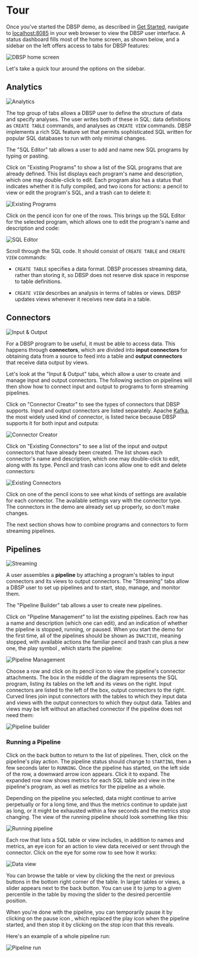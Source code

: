 # Tour

Once you've started the DBSP demo, as described in [Get
Started](../intro), navigate to [localhost:8085](http://localhost:8085)
in your web browser to view the DBSP user interface. A status
dashboard fills most of the home screen, as shown below, and a
sidebar on the left offers access to tabs for DBSP features:

![DBSP home screen](home.png)

Let's take a quick tour around the options on the sidebar.

## Analytics

![Analytics](analytics.png)

The top group of tabs allows a DBSP user to define the structure of
data and specify analyses. The user writes both of these in SQL: data
definitions as `CREATE TABLE` commands, and analyses as `CREATE VIEW`
commands. DBSP implements a rich SQL feature set that permits
sophisticated SQL written for popular SQL databases to run with only
minimal changes.

The "SQL Editor" tab allows a user to add and name new SQL programs by
typing or pasting.

Click on "Existing Programs" to show a list of the SQL programs that
are already defined. This list displays each program's name and
description, which one may double-click to edit. Each program also
has a status that indicates whether it is fully compiled, and two
icons for actions: a pencil <icon icon="bx:pencil" /> to view or edit the
program's SQL, and a trash can <icon icon="bx:trash-alt" /> to delete it:

![Existing Programs](existing-programs.png)

Click on the pencil icon for one of the rows. This brings up the SQL
Editor for the selected program, which allows one to edit the
program's name and description and code:

![SQL Editor](sql-editor.png)

Scroll through the SQL code. It should consist of `CREATE TABLE` and
`CREATE VIEW` commands:

- `CREATE TABLE` specifies a data format. DBSP processes streaming
  data, rather than storing it, so DBSP does not reserve disk space in
  response to table definitions.

- `CREATE VIEW` describes an analysis in terms of tables or views.
  DBSP updates views whenever it receives new data in a table.

## Connectors

![Input & Output](io.png)

For a DBSP program to be useful, it must be able to access data. This
happens through **connectors**, which are divided into **input
connectors** for obtaining data from a source to feed into a table and
**output connectors** that receive data output by views.

Let's look at the "Input & Output" tabs, which allow a user to create
and manage input and output connectors. The following section on
pipelines will then show how to connect input and output to programs
to form streaming pipelines.

Click on "Connector Creator" to see the types of connectors that DBSP
supports. Input and output connectors are listed separately. Apache
[Kafka], the most widely used kind of connector, is listed twice
because DBSP supports it for both input and outputa:

![Connector Creator](connector-creator.png)

Click on "Existing Connectors" to see a list of the input and output
connectors that have already been created. The list shows each
connector's name and description, which one may double-click to edit,
along with its type. Pencil and trash can icons allow one to edit and
delete connectors:

![Existing Connectors](existing-connectors.png)

Click on one of the pencil icons to see what kinds of settings are
available for each connector. The available settings vary with the
connector type. The connectors in the demo are already set up
properly, so don't make changes.

The next section shows how to combine programs and connectors to form
streaming pipelines.

[Kafka]: https://kafka.apache.org/

## Pipelines

![Streaming](streaming.png)

A user assembles a **pipeline** by attaching a program's tables to
input connectors and its views to output connectors. The "Streaming"
tabs allow a DBSP user to set up pipelines and to start, stop, manage,
and monitor them.

The "Pipeline Builder" tab allows a user to create new pipelines.

Click on "Pipeline Management" to list the existing pipelines. Each row has a
name and description (which one can edit), and an indication of whether the
pipeline is stopped, running, or paused. When you start the demo for the first
time, all of the pipelines should be shown as `INACTIVE`, meaning stopped, with
available actions the familiar pencil and trash can plus a new one, the play
symbol <icon icon="bx:play-circle" />, which starts the pipeline:

![Pipeline Management](pipeline-management.png)

Choose a row and click on its pencil icon to view the pipeline's
connector attachments. The box in the middle of the diagram represents the SQL
program, listing its tables on the left and its views on the right.
Input connectors are listed to the left of the box, output connectors
to the right. Curved lines join input connectors with the tables to
which they input data and views with the output connectors to which
they output data. Tables and views may be left without an attached connector if the
pipeline does not need them:

![Pipeline builder](pipeline-builder.png)

### Running a Pipeline

Click on the back button to return to the list of pipelines. Then, click on the
pipeline's play action. The pipeline status should change to `STARTING`, then a
few seconds later to `RUNNING`. Once the pipeline has started, on the left side
of the row, a downward arrow icon <icon icon="material-symbols:expand-more" />
appears. Click it to expand. The expanded row now shows metrics for each SQL
table and view in the pipeline's program, as well as metrics for the pipeline as
a whole.

Depending on the pipeline you selected, data might continue to arrive
perpetually or for a long time, and thus the metrics continue to update just as
long, or it might be exhausted within a few seconds and the metrics stop
changing. The view of the running pipeline should look something like this:

![Running pipeline](running-pipeline.png)

Each row that lists a SQL table or view includes, in addition to names
and metrics, an eye icon <icon icon="bx:show" /> for an action to view data
received or sent through the connector. Click on the eye for some
row to see how it works:

![Data view](data-view.png)

You can browse the table or view by clicking the the next or previous buttons in
the bottom right corner of the table. In larger tables or views, a slider
appears next to the back button. You can use it to jump to a given percentile in
the table by moving the slider to the desired percentile position.

When you're done with the pipeline, you can temporarily pause it by
clicking on the pause icon <icon icon="bx:pause-circle" />, which replaced the
play icon when the pipeline started, and then stop it by clicking on
the stop icon <icon icon="bx:stop-circle" /> that this reveals.

Here's an example of a whole pipeline run:

![Pipeline run](run-pipeline.gif)

